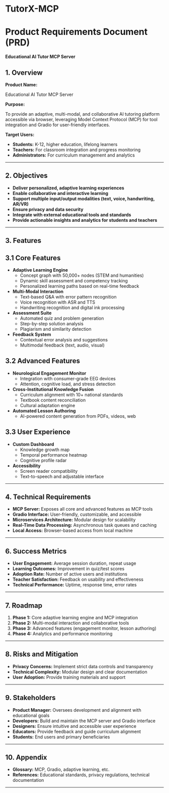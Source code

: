# TutorX-MCP
# Product Requirements Document (PRD)

**Educational AI Tutor MCP Server**

## 1. Overview

**Product Name:**

Educational AI Tutor MCP Server

**Purpose:**

To provide an adaptive, multi-modal, and collaborative AI tutoring platform accessible via browser, leveraging Model Context Protocol (MCP) for tool integration and Gradio for user-friendly interfaces.

**Target Users:**

- **Students:** K-12, higher education, lifelong learners
- **Teachers:** For classroom integration and progress monitoring
- **Administrators:** For curriculum management and analytics

---

## 2. Objectives

- **Deliver personalized, adaptive learning experiences**
- **Enable collaborative and interactive learning**
- **Support multiple input/output modalities (text, voice, handwriting, AR/VR)**
- **Ensure privacy and data security**
- **Integrate with external educational tools and standards**
- **Provide actionable insights and analytics for students and teachers**

---

## 3. Features

## 3.1 Core Features

- **Adaptive Learning Engine**
    - Concept graph with 50,000+ nodes (STEM and humanities)
    - Dynamic skill assessment and competency tracking
    - Personalized learning paths based on real-time feedback
- **Multi-Modal Interaction**
    - Text-based Q&A with error pattern recognition
    - Voice recognition with ASR and TTS
    - Handwriting recognition and digital ink processing
- **Assessment Suite**
    - Automated quiz and problem generation
    - Step-by-step solution analysis
    - Plagiarism and similarity detection
- **Feedback System**
    - Contextual error analysis and suggestions
    - Multimodal feedback (text, audio, visual)

## 3.2 Advanced Features

- **Neurological Engagement Monitor**
    - Integration with consumer-grade EEG devices
    - Attention, cognitive load, and stress detection
- **Cross-Institutional Knowledge Fusion**
    - Curriculum alignment with 10+ national standards
    - Textbook content reconciliation
    - Cultural adaptation engine
- **Automated Lesson Authoring**
    - AI-powered content generation from PDFs, videos, web

## 3.3 User Experience

- **Custom Dashboard**
    - Knowledge growth map
    - Temporal performance heatmap
    - Cognitive profile radar
- **Accessibility**
    - Screen reader compatibility
    - Text-to-speech and adjustable interface

---

## 4. Technical Requirements

- **MCP Server:** Exposes all core and advanced features as MCP tools
- **Gradio Interface:** User-friendly, customizable, and accessible
- **Microservices Architecture:** Modular design for scalability
- **Real-Time Data Processing:** Asynchronous task queues and caching
- **Local Access:** Browser-based access from local machine

---

## 6. Success Metrics

- **User Engagement:** Average session duration, repeat usage
- **Learning Outcomes:** Improvement in quiz/test scores
- **Adoption Rate:** Number of active users and institutions
- **Teacher Satisfaction:** Feedback on usability and effectiveness
- **Technical Performance:** Uptime, response time, error rates

---

## 7. Roadmap

1. **Phase 1:** Core adaptive learning engine and MCP integration
2. **Phase 2:** Multi-modal interaction and collaborative tools
3. **Phase 3:** Advanced features (engagement monitor, lesson authoring)
4. **Phase 4:** Analytics and performance monitoring

---

## 8. Risks and Mitigation

- **Privacy Concerns:** Implement strict data controls and transparency
- **Technical Complexity:** Modular design and clear documentation
- **User Adoption:** Provide training materials and support

---

## 9. Stakeholders

- **Product Manager:** Oversees development and alignment with educational goals
- **Developers:** Build and maintain the MCP server and Gradio interface
- **Designers:** Ensure intuitive and accessible user experience
- **Educators:** Provide feedback and guide curriculum alignment
- **Students:** End users and primary beneficiaries

---

## 10. Appendix

- **Glossary:** MCP, Gradio, adaptive learning, etc.
- **References:** Educational standards, privacy regulations, technical documentation

---